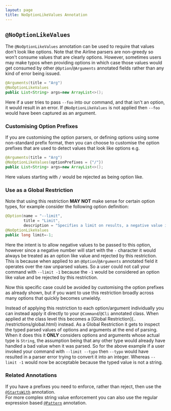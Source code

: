 ```yaml
---
layout: page 
title: NoOptionLikeValues Annotation
---
```


## `@NoOptionLikeValues`

The `@NoOptionLikeValues` annotation can be used to require that values don't look like options. Note that the Airline
parsers are non-greedy so won't consume values that are clearly options. However, sometimes users may make typos when
providing options in which case those values would get consumed by other `@Option`/`@Arguments`
annotated fields rather than any kind of error being issued.

```java
@Arguments(title = "Arg")
@NoOptionLikeValues
public List<String> args=new ArrayList<>();
```

Here if a user tries to pass `--foo` into our command, and that isn't an option, it would result in an error. If
`@NoOptionLikeValues` is not applied then `--foo` would have been captured as an argument.

### Customising Option Prefixes

If you are customising the option parsers, or defining options using some non-standard prefix format, then you can
choose to customise the option prefixes that are used to detect values that look like options e.g.

```java
@Arguments(title = "Arg")
@NoOptionLikeValues(optionPrefixes = {"/"})
public List<String> args=new ArrayList<>();
```

Here values starting with `/` would be rejected as being option like.

### Use as a Global Restriction

Note that using this restriction **MAY NOT** make sense for certain option types, for example consider the following
option definition:

```java
@Option(name = "--limit",
        title = "Limit",
        description = "Specifies a limit on results, a negative value is treated as unlimited.")
@NoOptionLikeValues
public long limit=-1;
```

Here the intent is to allow negative values to be passed to this option, however since a negative number will start with
the `-` character it would always be treated as an option like value and rejected by this restriction. This is because
when applied to an `@Option`/`@Arguments` annotated field it operates over the raw unparsed values. So a user could not
call your command with `--limit -1` because the `-1` would be considered an option like value and be rejected by this
restriction.

Now this specific case could be avoided by customising the option prefixes as already shown, but if you want to use this
restriction broadly across many options that quickly becomes unwieldy.

Instead of applying this restriction to each option/argument individually you can instead apply it directly to your
`@Command`/`@Cli` annotated class. When applied at the class level this becomes a [Global Restriction](..
/restrictions/global.html) instead. As a Global Restriction it gets to inspect the typed parsed values of options and
arguments at the end of parsing. When it does this it **ONLY** considers options and arguments whose actual type
is `String`, the assumption being that any other type would already have handled a bad value when it was parsed. So for
the above example if a user invoked your command with `--limit --typo` then `--typo` would have resulted in a parser
error trying to convert it into an integer. Whereas `--limit -1` would now be acceptable because the typed value is not
a string.

### Related Annotations

If you have a prefixes you need to enforce, rather than reject, then use the [`@StartsWith`](starts-with.html)
annotation.  
For more complex string value enforcement you can also use the regular expression based [`@Pattern`](pattern.html)
annotation.
